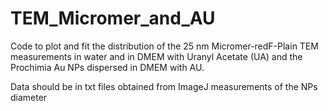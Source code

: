 # TEM_Micromer_and_AU
Code to plot and fit the distribution of the 25 nm Micromer-redF-Plain TEM measurements in water and in DMEM with Uranyl Acetate (UA) and the Prochimia Au NPs dispersed in DMEM with AU.

Data should be in txt files obtained from ImageJ measurements of the NPs diameter
